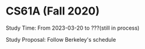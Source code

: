 # CS61A (Fall 2020)

Study Time: From 2023-03-20 to ???(still in process)

Study Proposal: Follow Berkeley's schedule
